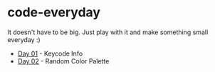 # code-everyday

It doesn't have to be big. Just play with it and make something small everyday :)

- [Day 01](./01-keycode) - Keycode Info
- [Day 02](./02-random-color-palette) - Random Color Palette